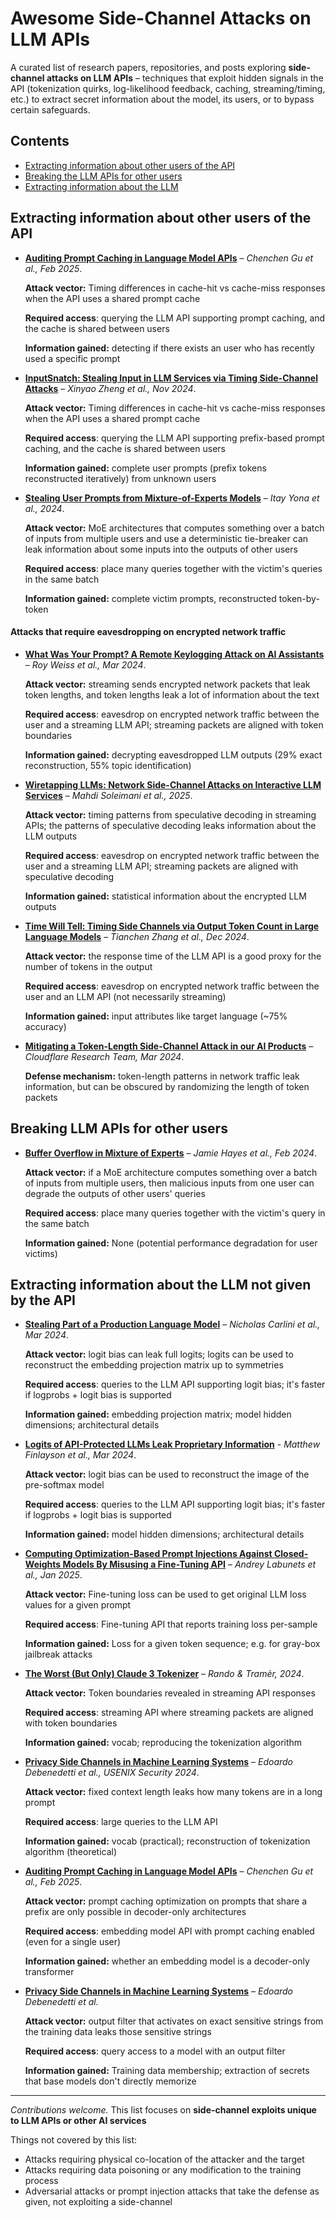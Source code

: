 # Awesome Side-Channel Attacks on LLM APIs

A curated list of research papers, repositories, and posts exploring **side-channel attacks on LLM APIs** – techniques that exploit hidden signals in the API (tokenization quirks, log-likelihood feedback, caching, streaming/timing, etc.) to extract secret information about the model, its users, or to bypass certain safeguards. 


## Contents

- [Extracting information about other users of the API](#extracting-information-about-other-users-of-the-api)
- [Breaking the LLM APIs for other users](#breaking-the-llm-apis-for-other-users)
- [Extracting information about the LLM](#extracting-information-about-the-llm)

## Extracting information about other users of the API

- [**Auditing Prompt Caching in Language Model APIs**](https://arxiv.org/abs/2502.07776) – *Chenchen Gu et al., Feb 2025*.
  
  **Attack vector:** Timing differences in cache-hit vs cache-miss responses when the API uses a shared prompt cache

  **Required access**: querying the LLM API supporting prompt caching, and the cache is shared between users
  
  **Information gained:** detecting if there exists an user who has recently used a specific prompt


- [**InputSnatch: Stealing Input in LLM Services via Timing Side-Channel Attacks**](https://arxiv.org/abs/2411.18191) – *Xinyao Zheng et al., Nov 2024*. 
  
  **Attack vector:** Timing differences in cache-hit vs cache-miss responses when the API uses a shared prompt cache

  **Required access**: querying the LLM API supporting prefix-based prompt caching, and the cache is shared between users
  
  **Information gained:** complete user prompts (prefix tokens reconstructed iteratively) from unknown users



- [**Stealing User Prompts from Mixture-of-Experts Models**](https://arxiv.org/abs/2410.22884) – *Itay Yona et al., 2024*. 
  
  **Attack vector:** MoE architectures that computes something over a batch of inputs from multiple users and use a deterministic tie-breaker can leak information about some inputs into the outputs of other users
  
  **Required access**: place many queries together with the victim's queries in the same batch

  **Information gained:** complete victim prompts, reconstructed token-by-token


#### Attacks that require eavesdropping on encrypted network traffic

- [**What Was Your Prompt? A Remote Keylogging Attack on AI Assistants**](https://arxiv.org/pdf/2403.09751) – *Roy Weiss et al., Mar 2024*. 
  
  **Attack vector:** streaming sends encrypted network packets that leak token lengths, and token lengths leak a lot of information about the text

  **Required access**: eavesdrop on encrypted network traffic between the user and a streaming LLM API; streaming packets are aligned with token boundaries
  
  **Information gained:** decrypting eavesdropped LLM outputs (29% exact reconstruction, 55% topic identification)


- [**Wiretapping LLMs: Network Side-Channel Attacks on Interactive LLM Services**](https://eprint.iacr.org/2025/167.pdf) – *Mahdi Soleimani et al., 2025*.
  
  **Attack vector:** timing patterns from speculative decoding in streaming APIs; the patterns of speculative decoding leaks information about the LLM outputs

  **Required access**: eavesdrop on encrypted network traffic between the user and a streaming LLM API; streaming packets are aligned with speculative decoding

  **Information gained:** statistical information about the encrypted LLM outputs


- [**Time Will Tell: Timing Side Channels via Output Token Count in Large Language Models**](https://arxiv.org/abs/2412.15431) – *Tianchen Zhang et al., Dec 2024*. 
  
  **Attack vector:** the response time of the LLM API is a good proxy for the number of tokens in the output

  **Required access**: eavesdrop on encrypted network traffic between the user and an LLM API (not necessarily streaming)

  **Information gained:** input attributes like target language (~75% accuracy)


- [**Mitigating a Token-Length Side-Channel Attack in our AI Products**](https://blog.cloudflare.com/ai-side-channel-attack-mitigated/) – *Cloudflare Research Team, Mar 2024*. 
  
  **Defense mechanism:** token-length patterns in network traffic leak information, but can be obscured by randomizing the length of token packets
  

## Breaking LLM APIs for other users

- [**Buffer Overflow in Mixture of Experts**](https://arxiv.org/abs/2402.05526) – *Jamie Hayes et al., Feb 2024*. 
  
  **Attack vector:** if a MoE architecture computes something over a batch of inputs from multiple users, then malicious inputs from one user can degrade the outputs of other users' queries

  **Required access**: place many queries together with the victim's query in the same batch

  **Information gained:** None (potential performance degradation for user victims)


## Extracting information about the LLM not given by the API

- [**Stealing Part of a Production Language Model**](https://arxiv.org/abs/2403.06634) – *Nicholas Carlini et al., Mar 2024*. 
  
  **Attack vector:** logit bias can leak full logits; logits can be used to reconstruct the embedding projection matrix up to symmetries

  **Required access**: queries to the LLM API supporting logit bias; it's faster if logprobs + logit bias is supported
  
  **Information gained:** embedding projection matrix; model hidden dimensions; architectural details


- [**Logits of API-Protected LLMs Leak Proprietary Information**](https://arxiv.org/abs/2403.09539) - *Matthew Finlayson et al., Mar 2024*. 

  **Attack vector:** logit bias can be used to reconstruct the image of the pre-softmax model

  **Required access**: queries to the LLM API supporting logit bias; it's faster if logprobs + logit bias is supported
  
  **Information gained:** model hidden dimensions; architectural details


- [**Computing Optimization-Based Prompt Injections Against Closed-Weights Models By Misusing a Fine-Tuning API**](https://arxiv.org/abs/2501.09798) – *Andrey Labunets et al., Jan 2025*. 
  
  **Attack vector:** Fine-tuning loss can be used to get original LLM loss values for a given prompt
  
  **Required access**: Fine-tuning API that reports training loss per-sample

  **Information gained:** Loss for a given token sequence; e.g. for gray-box jailbreak attacks


- [**The Worst (But Only) Claude 3 Tokenizer**](https://javirando.com/blog/2024/claude-tokenizer/) – *Rando & Tramèr, 2024*. 
  
  **Attack vector:** Token boundaries revealed in streaming API responses

  **Required access**: streaming API where streaming packets are aligned with token boundaries

  **Information gained:** vocab; reproducing the tokenization algorithm


- [**Privacy Side Channels in Machine Learning Systems**](https://arxiv.org/abs/2309.05610) – *Edoardo Debenedetti et al., USENIX Security 2024*. 

  **Attack vector:** fixed context length leaks how many tokens are in a long prompt

  **Required access**: large queries to the LLM API

  **Information gained:** vocab (practical); reconstruction of tokenization algorithm (theoretical)


- [**Auditing Prompt Caching in Language Model APIs**](https://arxiv.org/abs/2502.07776) – *Chenchen Gu et al., Feb 2025*.

  **Attack vector:** prompt caching optimization on prompts that share a prefix are only possible in decoder-only architectures

  **Required access**: embedding model API with prompt caching enabled (even for a single user)

  **Information gained:** whether an embedding model is a decoder-only transformer


- [**Privacy Side Channels in Machine Learning Systems**](https://arxiv.org/abs/2309.05610) – *Edoardo Debenedetti et al.*
  
  **Attack vector:** output filter that activates on exact sensitive strings from the training data leaks those sensitive strings

  **Required access**: query access to a model with an output filter
  
  **Information gained:** Training data membership; extraction of secrets that base models don't directly memorize

---

*Contributions welcome.* This list focuses on **side-channel exploits unique to LLM APIs or other AI services** 

Things not covered by this list:
- Attacks requiring physical co-location of the attacker and the target
- Attacks requiring data poisoning or any modification to the training process
- Adversarial attacks or prompt injection attacks that take the defense as given, not exploiting a side-channel
